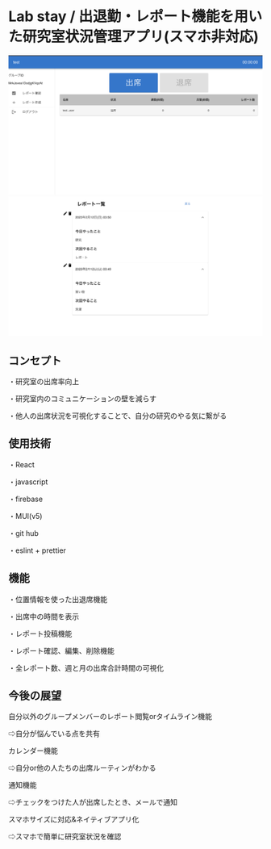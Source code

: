 # Lab stay /  出退勤・レポート機能を用いた研究室状況管理アプリ(スマホ非対応)
![main画面](https://github.com/keyanao/attendance/blob/master/main.0a46822d540f4093ae56.jpg)
![レポート管理](https://github.com/keyanao/attendance/blob/master/report.3f0807173f568c1be450.jpg)
## コンセプト
・研究室の出席率向上

・研究室内のコミュニケーションの壁を減らす

・他人の出席状況を可視化することで、自分の研究のやる気に繋がる
## 使用技術
・React

・javascript

・firebase

・MUI(v5)

・git hub

・eslint + prettier
## 機能
・位置情報を使った出退席機能

・出席中の時間を表示

・レポート投稿機能

・レポート確認、編集、削除機能

・全レポート数、週と月の出席合計時間の可視化
## 今後の展望
自分以外のグループメンバーのレポート閲覧orタイムライン機能

⇨自分が悩んでいる点を共有

カレンダー機能

⇨自分or他の人たちの出席ルーティンがわかる

通知機能

⇨チェックをつけた人が出席したとき、メールで通知

スマホサイズに対応&ネイティブアプリ化

⇨スマホで簡単に研究室状況を確認
